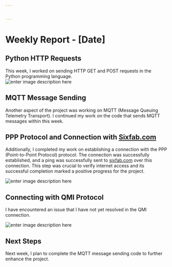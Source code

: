 ```yaml
---


---
```


<h1 id="weekly-report---date">Weekly Report - [Date]</h1>
<h2 id="python-http-requests">Python HTTP Requests</h2>
<p>This week, I worked on sending HTTP GET and POST requests in the Python programming language.<br>
<img src="https://r.resimlink.com/mfBKl9.png" alt="enter image description here"></p>
<h2 id="mqtt-message-sending">MQTT Message Sending</h2>
<p>Another aspect of the project was working on MQTT (Message Queuing Telemetry Transport). I continued my work on the code that sends MQTT messages within this week.</p>
<h2 id="ppp-protocol-and-connection-with-sixfab.com">PPP Protocol and Connection with <a href="http://Sixfab.com">Sixfab.com</a></h2>
<p>Additionally, I completed my work on establishing a connection with the PPP (Point-to-Point Protocol) protocol. The connection was successfully established, and a ping was successfully sent to <a href="http://sixfab.com">sixfab.com</a> over this connection. This step was crucial to verify internet access and its successful completion marked a positive progress for the project.</p>
<p><img src="https://r.resimlink.com/f8JPQ10p3.png" alt="enter image description here"></p>
<h2 id="connecting-with-qmi-protocol">Connecting with QMI Protocol</h2>
<p>I have encountered an issue that I have not yet resolved in the QMI connection.</p>
<p><img src="https://r.resimlink.com/9mheuE.png" alt="enter image description here"></p>
<h2 id="next-steps">Next Steps</h2>
<p>Next week, I plan to complete the MQTT message sending code to further enhance the project.</p>

